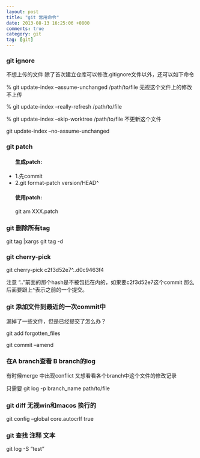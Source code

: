 ```yaml
---
layout: post
title: "git 常用命令"
date: 2013-08-13 16:25:06 +0800
comments: true
category: git
tag: [git]
---
```


<h3>git ignore</h3>
不想上传的文件 除了首次建立仓库可以修改.gitignore文件以外，还可以如下命令

% git update-index –assume-unchanged /path/to/file  无视这个文件上的修改 不上传

% git update-index –really-refresh /path/to/file

% git update-index –skip-worktree /path/to/file 不更新这个文件

git update-index –no-assume-unchanged


<h3>git patch</h3>
<ul>
<h4>生成patch:</h4>
<li>
1.先commit
</li>
<li>	
2.git format-patch version/HEAD^
</li>
<h4>使用patch:</h4>
git am XXX.patch
</ul>

<h3>git 删除所有tag</h3>
git tag |xargs git tag -d


<h3>git cherry-pick</h3>
git cherry-pick c2f3d52e7^..d0c9463f4

注意 “..”前面的那个hash是不被包括在内的，如果要c2f3d52e7这个commit 那么后面要跟上^表示之前的一个提交。

<h3>git 添加文件到最近的一次commit中</h3>
漏掉了一些文件，但是已经提交了怎么办？

git add forgotten_files

git commit –amend

<h3>在A branch查看 B branch的log</h3>
有时候merge 中出现conflict 又想看看各个branch中这个文件的修改记录

只需要 git log -p branch_name path/to/file

<h3>git diff 无视win和macos 换行的</h3>
git config –global core.autocrlf true

<h3>git 查找 注释 文本</h3>
git log -S “test”


